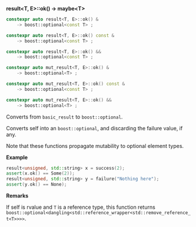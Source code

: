 **result&lt;T, E&gt;::ok() -> maybe&lt;T&gt;**

```cpp
constexpr auto result<T, E>::ok() &
    -> boost::optional<const T> ;

constexpr auto result<T, E>::ok() const &
    -> boost::optional<const T> ;

constexpr auto result<T, E>::ok() &&
    -> boost::optional<const T> ;

constexpr auto mut_result<T, E>::ok() &
    -> boost::optional<T> ;

constexpr auto mut_result<T, E>::ok() const &
    -> boost::optional<const T> ;

constexpr auto mut_result<T, E>::ok() &&
    -> boost::optional<T> ;
```

Converts from `basic_result` to `boost::optional`.

Converts self into an `boost::optional`, and discarding the failure value, if any.

Note that these functions propagate mutability to optional element types.

**Example**

```cpp
result<unsigned, std::string> x = success(2);
assert(x.ok() == Some(2));
result<unsigned, std::string> y = failure("Nothing here");
assert(y.ok() == None);
```

**Remarks**

If self is rvalue and `T` is a reference type,
this function returns `boost::optional<dangling<std::reference_wrapper<std::remove_reference_t<T>>>>`.
